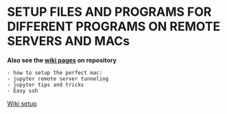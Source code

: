 # SETUP FILES AND PROGRAMS FOR DIFFERENT PROGRAMS ON REMOTE SERVERS AND MACs


**Also see the [wiki pages](https://github.com/tbengtsen/setup_for_programs/wiki) on repository**

    - how to setup the perfect mac: 
    - jupyter remote server tunneling
    - jupyter tips and tricks 
    - Easy ssh

[Wiki setup](https://github.com/tbengtsen/setup_for_programs/wiki)


